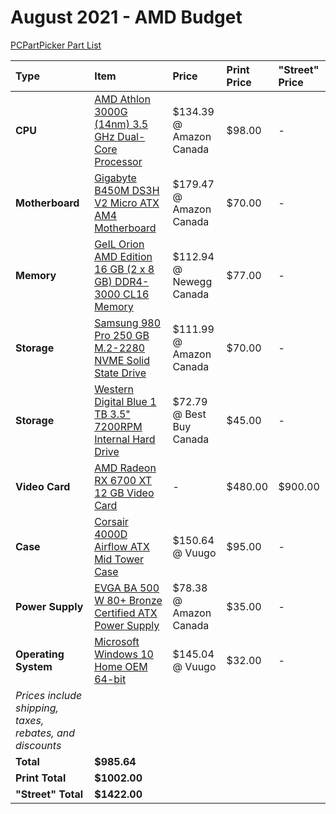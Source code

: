 # August 2021 - AMD Budget

[PCPartPicker Part List](https://ca.pcpartpicker.com/list/z2gFmr)

| Type                                                     | Item                                                                                                                                                                                        | Price                    | Print Price | "Street" Price |
| :------------------------------------------------------- | :------------------------------------------------------------------------------------------------------------------------------------------------------------------------------------------ | :----------------------- | :---------- | :------------- |
| **CPU**                                                  | [AMD Athlon 3000G (14nm) 3.5 GHz Dual-Core Processor](https://ca.pcpartpicker.com/product/664BD3/amd-athlon-3000g-35-ghz-dual-core-processor-yd3000c6fhbox)                                 | $134.39 @ Amazon Canada  | $98.00      | -              |
| **Motherboard**                                          | [Gigabyte B450M DS3H V2 Micro ATX AM4 Motherboard](https://ca.pcpartpicker.com/product/wbBhP6/gigabyte-b450m-ds3h-v2-micro-atx-am4-motherboard-b450m-ds3h-v2)                               | $179.47 @ Amazon Canada  | $70.00      | -              |
| **Memory**                                               | [GeIL Orion AMD Edition 16 GB (2 x 8 GB) DDR4-3000 CL16 Memory](https://ca.pcpartpicker.com/product/8CNgXL/geil-orion-amd-edition-16-gb-2-x-8-gb-ddr4-3000-cl16-memory-gaog416gb3000c16adc) | $112.94 @ Newegg Canada  | $77.00      | -              |
| **Storage**                                              | [Samsung 980 Pro 250 GB M.2-2280 NVME Solid State Drive](https://ca.pcpartpicker.com/product/MBVG3C/samsung-980-pro-250-gb-m2-2280-nvme-solid-state-drive-mz-v8p250bam)                     | $111.99 @ Amazon Canada  | $70.00      | -              |
| **Storage**                                              | [Western Digital Blue 1 TB 3.5" 7200RPM Internal Hard Drive](https://ca.pcpartpicker.com/product/Yrdqqs/western-digital-blue-1-tb-35-7200rpm-internal-hard-drive-wdbh2d0010hnc-nrsn)        | $72.79 @ Best Buy Canada | $45.00      | -              |
| **Video Card**                                           | [AMD Radeon RX 6700 XT 12 GB Video Card](https://ca.pcpartpicker.com/product/2ZWzK8/amd-radeon-rx-6700-xt-12-gb-video-card-100-438385)                                                      | -                        | $480.00     | $900.00        |
| **Case**                                                 | [Corsair 4000D Airflow ATX Mid Tower Case](https://ca.pcpartpicker.com/product/bCYQzy/corsair-4000d-airflow-atx-mid-tower-case-cc-9011200-ww)                                               | $150.64 @ Vuugo          | $95.00      | -              |
| **Power Supply**                                         | [EVGA BA 500 W 80+ Bronze Certified ATX Power Supply](https://ca.pcpartpicker.com/product/RzQfrH/evga-ba-500-w-80-bronze-certified-atx-power-supply-100-ba-0500-k1)                         | $78.38 @ Amazon Canada   | $35.00      | -              |
| **Operating System**                                     | [Microsoft Windows 10 Home OEM 64-bit](https://ca.pcpartpicker.com/product/wtgPxr/microsoft-os-kw900140)                                                                                    | $145.04 @ Vuugo          | $32.00      | -              |
| _Prices include shipping, taxes, rebates, and discounts_ |
| **Total**                                                | **$985.64**                                                                                                                                                                                 |
| **Print Total**                                          | **$1002.00**                                                                                                                                                                                |
| **"Street" Total**                                       | **$1422.00**                                                                                                                                                                                |
